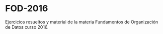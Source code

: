 # FOD-2016
Ejercicios resueltos y material de la materia Fundamentos de Organización de Datos curso 2016.
